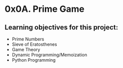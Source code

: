 # 0x0A. Prime Game

## Learning objectives for this project:
- Prime Numbers
- Sieve of Eratosthenes
- Game Theory
- Dynamic Programming/Memoization
- Python Programming
